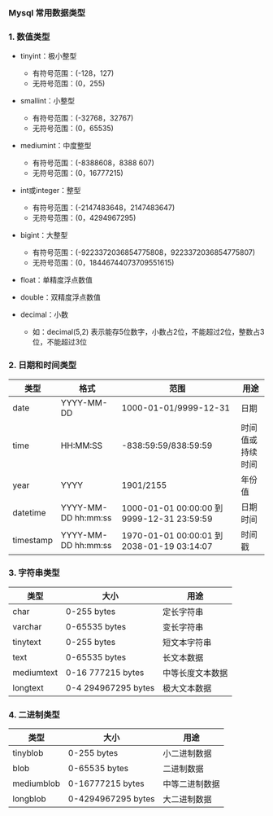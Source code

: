 ### Mysql 常用数据类型
### 1. 数值类型
* tinyint：极小整型
    * 有符号范围：(-128，127)
    * 无符号范围：(0，255)
    
* smallint：小整型
    * 有符号范围：(-32768，32767)
    * 无符号范围：(0，65535)
    
* mediumint：中度整型
    * 有符号范围：(-8388608，8388 607)
    * 无符号范围：(0，16777215)

* int或integer：整型
    * 有符号范围：(-2147483648，2147483647)
    * 无符号范围：(0，4294967295)

* bigint：大整型
    * 有符号范围：(-9223372036854775808，9223372036854775807)
    * 无符号范围：(0，18446744073709551615)

* float：单精度浮点数值

* double：双精度浮点数值

* decimal：小数
    * 如：decimal(5,2) 表示能存5位数字，小数占2位，不能超过2位，整数占3位，不能超过3位
    

### 2. 日期和时间类型
| 类型   | 格式         | 范围 | 用途 |
| ------ | ----------| ---- |--- |
| date	         | YYYY-MM-DD	 | 1000-01-01/9999-12-31|  日期|
| time	     | HH:MM:SS	        | -838:59:59/838:59:59|时间值或持续时间|
| year     |  YYYY	          | 1901/2155  |年份值|
| datetime |    YYYY-MM-DD hh:mm:ss | 1000-01-01 00:00:00 到 9999-12-31 23:59:59 | 日期时间|
| timestamp	 |    YYYY-MM-DD hh:mm:ss | 1970-01-01 00:00:01 到 2038-01-19 03:14:07 | 时间戳|

 
    
    
### 3. 字符串类型
| 类型   | 大小         | 用途 |
| ------ | ----------| ---- |
| char	         | 0-255 bytes	            | 定长字符串 |
| varchar	     | 0-65535 bytes	        | 变长字符串 |
| tinytext     |   0-255 bytes	          | 短文本字符串 |
| text	      |    0-65535 bytes	     | 长文本数据 |
| mediumtext |     0-16 777215 bytes | 中等长度文本数据 |
| longtext	 |     0-4 294967295 bytes | 极大文本数据 |

     
    
### 4. 二进制类型
| 类型   | 大小         | 用途 |
| ------ | ----------| ---- |
| tinyblob      |  0-255 bytes	          | 小二进制数据 |
| blob	      |    0-65535 bytes	      | 二进制数据 |
| mediumblob  |    0-16777215 bytes      | 中等二进制数据 |
| longblob	 |     0-4294967295 bytes    | 大二进制数据 |
     
     
     
	 
	 
   	  
	  
    
    
    
    
    
    
    
    
    
    
    
    
    
    
    
    
    
    
    
    
    
    
    
    
    
    
    
    
    
    
    
    
    
    
    
    
    
    
    
    
    
    
    